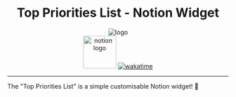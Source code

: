 <h1 align="center">Top Priorities List - Notion Widget</h1>

<div align="center">
  <img src="https://github.com/xiacodes/top-priorities/assets/113255772/319b9f4b-a748-4826-a493-7083dee48299" alt="logo" title="the image of the widget" />
</div>

<div align="center">
  <img width="75px" src="https://img.shields.io/badge/Notion-000000.svg?style=for-the-badge&logo=Notion&logoColor=white" alt="notion logo" title="Notion" />
  <a href="https://wakatime.com/badge/user/93e90527-8000-4dd1-9ec1-047c9988e868/project/018b781b-6a85-41c4-bbdb-89f9d6f6b8ed">
    <img src="https://wakatime.com/badge/user/93e90527-8000-4dd1-9ec1-047c9988e868/project/018b781b-6a85-41c4-bbdb-89f9d6f6b8ed.svg" alt="wakatime">
  </a>
</div>

<hr>

The "Top Priorities List" is a simple customisable Notion widget! 🌷
